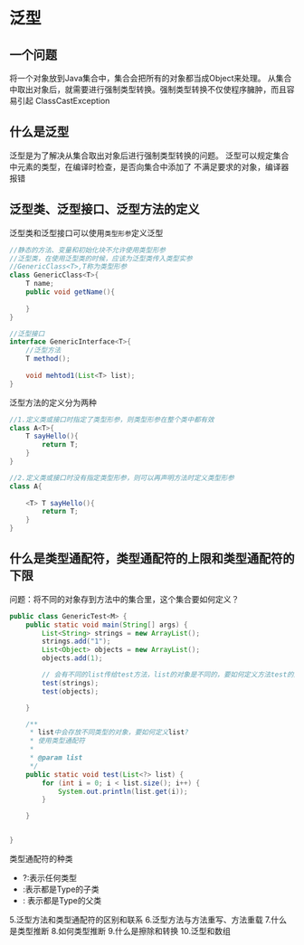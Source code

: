 # 泛型

## 一个问题

将一个对象放到Java集合中，集合会把所有的对象都当成Object来处理。
从集合中取出对象后，就需要进行强制类型转换。强制类型转换不仅使程序臃肿，而且容易引起
ClassCastException

## 什么是泛型

泛型是为了解决从集合取出对象后进行强制类型转换的问题。
泛型可以规定集合中元素的类型，在编译时检查，是否向集合中添加了
不满足要求的对象，编译器报错


## 泛型类、泛型接口、泛型方法的定义

泛型类和泛型接口可以使用```类型形参```定义泛型

```java
//静态的方法、变量和初始化块不允许使用类型形参
//泛型类，在使用泛型类的时候，应该为泛型类传入类型实参
//GenericClass<T>,T称为类型形参
class GenericClass<T>{
    T name;
    public void getName(){
       
    }
}

//泛型接口
interface GenericInterface<T>{
    //泛型方法
    T method();
    
    void mehtod1(List<T> list);
}

```

泛型方法的定义分为两种

```java
//1.定义类或接口时指定了类型形参，则类型形参在整个类中都有效
class A<T>{
    T sayHello(){
        return T;
    }
}

//2.定义类或接口时没有指定类型形参，则可以再声明方法时定义类型形参
class A{
 
    <T> T sayHello(){
        return T;
    }
}
```



## 什么是类型通配符，类型通配符的上限和类型通配符的下限

问题：将不同的对象存到方法中的集合里，这个集合要如何定义？
```java
public class GenericTest<M> {
    public static void main(String[] args) {
        List<String> strings = new ArrayList();
        strings.add("1");
        List<Object> objects = new ArrayList();
        objects.add(1);

        // 会有不同的list传给test方法，list的对象是不同的，要如何定义方法test的形参list
        test(strings);
        test(objects);

    }

    /**
     * list中会存放不同类型的对象，要如何定义list?
     * 使用类型通配符
     *
     * @param list
     */
    public static void test(List<?> list) {
        for (int i = 0; i < list.size(); i++) {
            System.out.println(list.get(i));
        }

    }


}
```

类型通配符的种类

* ?:表示任何类型
* <? extends Type>:表示都是Type的子类
* <? super Type>:  表示都是Type的父类

5.泛型方法和类型通配符的区别和联系
6.泛型方法与方法重写、方法重载
7.什么是类型推断
8.如何类型推断
9.什么是擦除和转换
10.泛型和数组